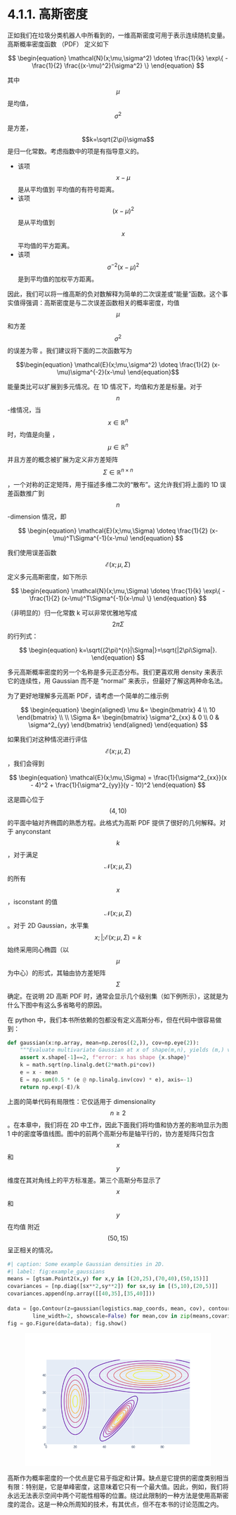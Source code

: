 # 4.1.1. 高斯密度

正如我们在垃圾分类机器人中所看到的，一维高斯密度可用于表示连续随机变量。高斯概率密度函数 （PDF） 定义如下

$$
\begin{equation}
\mathcal{N}(x;\mu,\sigma^2) \doteq \frac{1}{k} \exp\{ - \frac{1}{2} \frac{(x-\mu)^2}{\sigma^2} \}
\end{equation}
$$

其中$$\mu$$
是均值，
$$\sigma^2$$是方差，$$k=\sqrt{2\pi}\sigma$$
是归一化常数。考虑指数中的项是有指导意义的。

* 该项$$x-\mu$$
  是从平均值到
  平均值的有符号距离。
* 该项$$(x-\mu)^2$$
  是从平均值到
  $$x$$平均值的平方距离。
* 该项$$\sigma^{-2}(x-\mu)^2$$
  是到平均值的加权平方距离。

因此，我们可以将一维高斯的负对数解释为简单的二次误差或“能量”函数。这个事实值得强调：高斯密度是与二次误差函数相关的概率密度，均值$$\mu$$
和方差$$\sigma^2$$的误差为零
。我们建议将下面的二次函数写为

$$\begin{equation}
 \mathcal{E}(x;\mu,\sigma^2) \doteq \frac{1}{2} (x-\mu)\sigma^{-2}(x-\mu)
 \end{equation}$$

能量类比可以扩展到多元情况。在 1D 情况下，均值和方差是标量。对于$$n$$
-维情况，当$$x\in\mathbb{R}^n$$
时，均值是向量 ，$$\mu\in\mathbb{R}^n$$
并且方差的概念被扩展为定义非方差矩阵$$\Sigma\in\mathbb{R}^{n\times n}$$
，一个对称的正定矩阵，用于描述多维二次的“散布”。这允许我们将上面的 1D 误差函数推广到
$$n$$-dimension 情况，即

$$
\begin{equation}
\mathcal{E}(x;\mu,\Sigma) \doteq \frac{1}{2} (x-\mu)^T\Sigma^{-1}(x-\mu)
\end{equation}
$$

我们使用误差函数$$\mathcal{E}(x;\mu,\Sigma)$$
定义多元高斯密度，如下所示

$$
\begin{equation}
\mathcal{N}(x;\mu,\Sigma) \doteq \frac{1}{k} \exp\{ - \frac{1}{2} (x-\mu)^T\Sigma^{-1}(x-\mu) \}
\end{equation}
$$

（非明显的）归一化常数 k 可以非常优雅地写成$$2\pi\Sigma$$
的行列式：

$$
\begin{equation}
k=\sqrt{(2\pi)^{n}|\Sigma|}=\sqrt{|2\pi\Sigma|}.
\end{equation}
$$

多元高斯概率密度的另一个名称是多元正态分布。我们更喜欢用 density 来表示它的连续性，用 Gaussian 而不是 “normal” 来表示，但最好了解这两种命名法。

为了更好地理解多元高斯 PDF，请考虑一个简单的二维示例

$$
\begin{equation}
\begin{aligned}
\mu &= \begin{bmatrix} 4 \\ 10 \end{bmatrix} \\
\\
\Sigma &= \begin{bmatrix} 
\sigma^2_{xx} & 0 \\
0 & \sigma^2_{yy} 
\end{bmatrix}
\end{aligned}
\end{equation}
$$

如果我们对这种情况进行评估$$\mathcal{E}(x;\mu,\Sigma)$$
，我们会得到

$$
\begin{equation}
\mathcal{E}(x;\mu,\Sigma) = \frac{1}{\sigma^2_{xx}}(x - 4)^2 + \frac{1}{\sigma^2_{yy}}(y - 10)^2
\end{equation}
$$

这是圆心位于$$(4,10)$$
的平面中轴对齐椭圆的熟悉方程。此格式为高斯 PDF 提供了很好的几何解释。对于 anyconstant $$k$$
，对于满足$$\mathcal{N}(x;\mu,\Sigma)$$
的所有$$x$$，isconstant 的值$$\mathcal{N}(x;\mu,\Sigma)$$
。对于 2D Gaussian，水平集$${ x ; | ; \mathcal{E}(x;\mu,\Sigma) = k }$$
始终采用同心椭圆（以
\
$$\mu$$为中心）的形式，其轴由协方差矩阵$$\Sigma$$
确定。在说明 2D 高斯 PDF 时，通常会显示几个级别集（如下例所示），这就是为什么下图中有这么多省略号的原因。

在 python 中，我们本书所依赖的包都没有定义高斯分布，但在代码中很容易做到：

```python
def gaussian(x:np.array, mean=np.zeros((2,)), cov=np.eye(2)):
    """Evaluate multivariate Gaussian at x of shape(m,n), yields (m,) vector."""
    assert x.shape[-1]==2, f"error: x has shape {x.shape}"
    k = math.sqrt(np.linalg.det(2*math.pi*cov))
    e = x - mean
    E = np.sum(0.5 * (e @ np.linalg.inv(cov) * e), axis=-1)
    return np.exp(-E)/k
```

上面的简单代码有局限性：它仅适用于 dimensionality $$n\geq2$$
。在本章中，我们将在 2D 中工作，因此下面我们将均值和协方差的影响显示为图 1 中的密度等值线图。图中的前两个高斯分布是轴平行的，协方差矩阵只包含 $$x$$和$$y$$维度在其对角线上的平方标准差。第三个高斯分布显示了$$x$$
和$$y$$
在均值 附近$$(50,15)$$
呈正相关的情况。

```python
#| caption: Some example Gaussian densities in 2D.
#| label: fig:example_gaussians
means = [gtsam.Point2(x,y) for x,y in [(20,25),(70,40),(50,15)]]
covariances = [np.diag([sx**2,sy**2]) for sx,sy in [(5,10),(20,5)]]
covariances.append(np.array([[40,35],[35,40]]))

data = [go.Contour(z=gaussian(logistics.map_coords, mean, cov), contours_coloring='lines',
        line_width=2, showscale=False) for mean,cov in zip(means,covariances)]
fig = go.Figure(data=data); fig.show()
```

<figure><img src="../.gitbook/assets/image (25).png" alt=""><figcaption></figcaption></figure>

高斯作为概率密度的一个优点是它易于指定和计算。缺点是它提供的密度类别相当有限：特别是，它是单峰密度，这意味着它只有一个最大值。因此，例如，我们将永远无法表示空间中两个可能性相等的位置。绕过此限制的一种方法是使用高斯密度的混合。这是一种众所周知的技术，有其优点，但不在本书的讨论范围之内。
